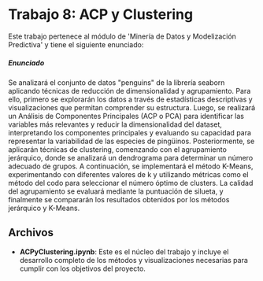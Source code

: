# Trabajo 8: ACP y Clustering 

Este trabajo pertenece al módulo de 'Minería de Datos y Modelización Predictiva' y tiene el siguiente enunciado:

##### Enunciado

Se analizará el conjunto de datos "penguins" de la librería seaborn aplicando técnicas de reducción de dimensionalidad y agrupamiento. Para ello, primero se explorarán los datos a través de estadísticas descriptivas y visualizaciones que permitan comprender su estructura. Luego, se realizará un Análisis de Componentes Principales (ACP o PCA) para identificar las variables más relevantes y reducir la dimensionalidad del dataset, interpretando los componentes principales y evaluando su capacidad para representar la variabilidad de las especies de pingüinos. Posteriormente, se aplicarán técnicas de clustering, comenzando con el agrupamiento jerárquico, donde se analizará un dendrograma para determinar un número adecuado de grupos. A continuación, se implementará el método K-Means, experimentando con diferentes valores de k y utilizando métricas como el método del codo para seleccionar el número óptimo de clusters. La calidad del agrupamiento se evaluará mediante la puntuación de silueta, y finalmente se compararán los resultados obtenidos por los métodos jerárquico y K-Means. 


## Archivos

- **ACPyClustering.ipynb**: Este es el núcleo del trabajo y incluye el desarrollo completo de los métodos y visualizaciones necesarias para cumplir con los objetivos del proyecto.
